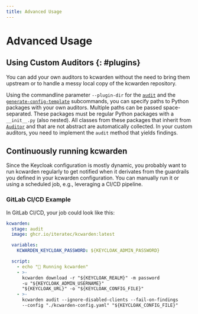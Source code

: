 ```yaml
---
title: Advanced Usage
---
```


# Advanced Usage

## Using Custom Auditors {: #plugins}

You can add your own auditors to kcwarden without the need to bring them upstream 
or to handle a messy local copy of the kcwarden repository.

Using the commandline parameter `--plugin-dir` for the [`audit`](./usage.md#audit) and
the [`generate-config-template`](./usage.md#generate-config-template) subcommands,
you can specify paths to Python packages with your own auditors.
Multiple paths can be passed space-separated.
These packages must be regular Python packages with a `__init__.py` (also nested).
All classes from these packages that inherit from 
[`Auditor`](https://github.com/iteratec/kcwarden/blob/main/kcwarden/api/auditor.py) and 
that are not abstract are automatically collected.
In your custom auditors, you need to implement the `audit` method that yields findings.

## Continuously running kcwarden

Since the Keycloak configuration is mostly dynamic, you probably want to run kcwarden regularly
to get notified when it derivates from the guardrails you defined in your kcwarden configuration.
You can manually run it or using a scheduled job, e.g., leveraging a CI/CD pipeline.

### GitLab CI/CD Example

In GitLab CI/CD, your job could look like this:

```yaml
kcwarden:
  stage: audit
  image: ghcr.io/iteratec/kcwarden:latest

  variables:
    KCWARDEN_KEYCLOAK_PASSWORD: ${KEYCLOAK_ADMIN_PASSWORD}

  script:
    - echo "🚀 Running kcwarden"
    - >-
      kcwarden download -r "${KEYCLOAK_REALM}" -m password
      -u "${KEYCLOAK_ADMIN_USERNAME}"
      "${KEYCLOAK_URL}" -o "${KEYCLOAK_CONFIG_FILE}"
    - >-
      kcwarden audit --ignore-disabled-clients --fail-on-findings
      --config "./kcwarden-config.yaml" "${KEYCLOAK_CONFIG_FILE}"
```


